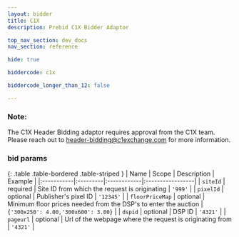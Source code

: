 ```yaml
---
layout: bidder
title: C1X
description: Prebid C1X Bidder Adaptor

top_nav_section: dev_docs
nav_section: reference

hide: true

biddercode: c1x

biddercode_longer_than_12: false

---
```


### Note:

The C1X Header Bidding adaptor requires approval from the C1X team. Please reach out to  <header-bidding@c1exchange.com> for more information.

### bid params

{: .table .table-bordered .table-striped }
| Name | Scope | Description | Example |
|:-----------|:---------|:------------|:-----------------|
| `siteId` | required | Site ID from which the request is originating | `'999'` |
| `pixelId` | optional | Publisher's pixel ID | `'12345'` |
| `floorPriceMap` | optional | Minimum floor prices needed from the DSP's to enter the auction | `{'300x250': 4.00,'300x600': 3.00}` |
| `dspid` | optional | DSP ID | `'4321'` |
| `pageurl` | optional | Url of the webpage where the request is originating from | `'4321'` |
